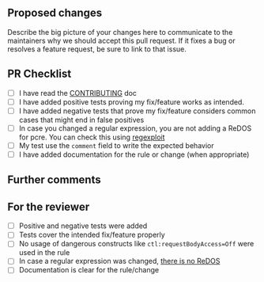 ## Proposed changes

Describe the big picture of your changes here to communicate to the maintainers why we should accept this pull request. If it fixes a bug or resolves a feature request, be sure to link to that issue.

## PR Checklist

<!-- _Put an `x` in the boxes that apply. You can also fill these out after creating the PR. If you're unsure about any of them, don't hesitate to ask. We're here to help! This is simply a reminder of what we are going to look for before merging your code._ -->

- [ ] I have read the [CONTRIBUTING](https://github.com/coreruleset/coreruleset/blob/v3.4/dev/CONTRIBUTING.md) doc
- [ ] I have added positive tests proving my fix/feature works as intended.
- [ ] I have added negative tests that prove my fix/feature considers common cases that might end in false positives
- [ ] In case you changed a regular expression, you are not adding a ReDOS for pcre. You can check this using [regexploit](https://github.com/doyensec/regexploit)
- [ ] My test use the `comment` field to write the expected behavior
- [ ] I have added documentation for the rule or change (when appropriate)

## Further comments

<!-- If this is a relatively large or complex change, kick off the discussion by explaining why you chose the solution you did and what alternatives you considered, etc... If there are no additional comments, you may remove this section. -->

## For the reviewer

<!-- Don't remove this part. Reviewers will use it as guidance for the review process. -->

- [ ] Positive and negative tests were added
- [ ] Tests cover the intended fix/feature properly
- [ ] No usage of dangerous constructs like `ctl:requestBodyAccess=Off` were used in the rule
- [ ] In case a regular expression was changed, [there is no ReDOS](https://github.com/coreruleset/coreruleset/wiki/Testing-for-Regular-Expresion-DoS)
- [ ] Documentation is clear for the rule/change
